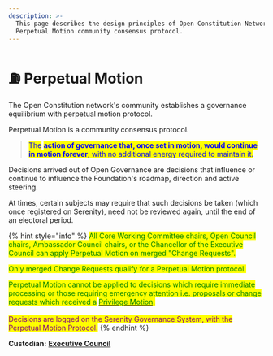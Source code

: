 ```yaml
---
description: >-
  This page describes the design principles of Open Constitution Network's
  Perpetual Motion community consensus protocol.
---
```


# ⛽ Perpetual Motion

The Open Constitution network's community establishes a governance equilibrium with perpetual motion protocol.

Perpetual Motion is a community consensus protocol.

> <mark style="color:blue;">The</mark> <mark style="color:blue;"></mark><mark style="color:blue;">**action of governance that, once set in motion, would continue in motion forever**</mark><mark style="color:blue;">, with no additional energy required to maintain it.</mark>&#x20;

Decisions arrived out of Open Governance are decisions that influence or continue to influence the Foundation's roadmap, direction and active steering.

At times, certain subjects may require that such decisions be taken (which once registered on Serenity), need not be reviewed again, until the end of an electoral period.

{% hint style="info" %}
<mark style="color:green;">All Core Working Committee chairs, Open Council chairs, Ambassador Council chairs, or the Chancellor of the Executive Council can apply Perpetual Motion on merged "Change Requests".</mark>&#x20;

<mark style="color:green;">Only merged Change Requests qualify for a Perpetual Motion protocol.</mark>

<mark style="color:green;">Perpetual Motion cannot be applied to decisions which require immediate processing or those requiring emergency attention i.e. proposals or change requests which received a</mark> [<mark style="color:green;">Privilege Motion</mark>](privilege-motion.md)<mark style="color:green;">.</mark>\
\
<mark style="color:purple;">Decisions are logged on the Serenity Governance System, with the Perpetual Motion Protocol.</mark>
{% endhint %}

**Custodian:** [**Executive Council**](../../foundation/executive-council.md)
